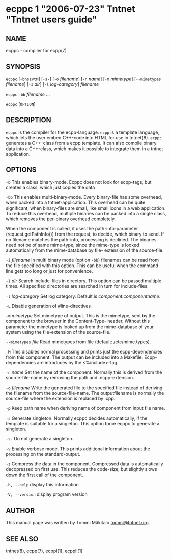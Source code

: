 ecppc 1 "2006-07-23" Tntnet "Tntnet users guide"
================================================

NAME
----

ecppc - compiler for ecpp(7)

SYNOPSIS
--------

`ecppc` [`-bhszvtM`] [`-s-`] [`-o` *filename*]  [`-n` *name*] [`-m` *mimetype*] [`--mimetypes` *filename*] [`-I` *dir*] [`-l` *log-category*] *filename*

`ecppc` `-bb` *filename* ...

`ecppc` [`OPTION`]

DESCRIPTION
-----------

`ecppc` is the compiler for the ecpp-language. `ecpp` is a template language,
which lets the user embed C++-code  into HTML  for  use  in  tntnet(8).
`ecppc` generates a C++-class from a ecpp template. It can also compile binary
data into a C++-class, which makes it possible to integrate them in a tntnet
application.

OPTIONS
-------

`-b`
  This enables binary-mode. Ecppc does not look for ecpp-tags, but creates a
  class, which just copies the data

`-bb`
  This enables multi-binary-mode. Every binary-file has some overhead, when
  packed into a tntnet-application. This overhead can be quite significant, when
  binary-files are small, like small icons in a web application. To reduce this
  overhead, multiple binaries can be packed into a single class, which removes
  the per-binary overhead completely.

  When the component is called, it uses the path-info-parameter
  (request.getPathInfo()) from the request, to decide, which binary to send. If
  no filename matches the path-info, processing is declined. The binaries need
  not be of same mime-type, since the mime-type is looked automatically from the
  mime-database by file- extension of the source-file.

`-i` *filename*
  In multi binary mode (option `-bb`) filenames can be read from the file
  specified with this option. This can be useful when the command line gets too
  long or just for convenience.

`-I` *dir*
  Search include-files in directory. This option can be passed multiple times.
  All specified directories are searched in turn for include-files.

`-l` *log-category*
  Set log category. Default is *component.componentname*.

`-L`
  Disable generation of #line-directives

`-m` *mimetype*
  Set mimetype of output. This is the mimetype, sent by the component to the
  browser in the Content-Type- header. Without this parameter the mimetype is
  looked up from the mime-database of your system using the file-extension of
  the source-file.

`--mimetypes` *file*
  Read mimetypes from file (default: /etc/mime.types).

`-M`
  This disables normal processing and prints just the ecpp-dependencies from
  this component. The output can be included into a Makefile. Ecpp-dependencies
  are introduces by the <%include>-tag.

`-n` *name*
  Set the name of the component. Normally this is derived from the
  source-file-name by removing the path and .ecpp-extension.

`-o` *filename*
  Write the generated file to the specified file instead of deriving the
  filename from the source-file-name.  The outputfilename is normally the
  source-file where the extension is replaced by .cpp.

`-p`
  Keep path name when deriving name of component from input file name.

`-s`
  Generate singleton. Normally ecppc decides automatically, if the template is
  suitable for a singleton.  This option force ecppc to generate a singleton.

`-s-`
  Do not generate a singleton.

`-v`
  Enable verbose mode. This prints additional information about the processing
  on the standard-output.

`-z`
  Compress the data in the component. Compressed data is automatically
  decopressed on first use. This reduces the code-size, but slightly slows down
  the first call of the component.
  
`-h, --help`
  display this information
  
`-V, --version`
  display program version

AUTHOR
------

This manual page was written by Tommi Mäkitalo <tommi@tntnet.org>.

SEE ALSO
--------

tntnet(8), ecpp(7), ecppl(1), ecppll(1)
